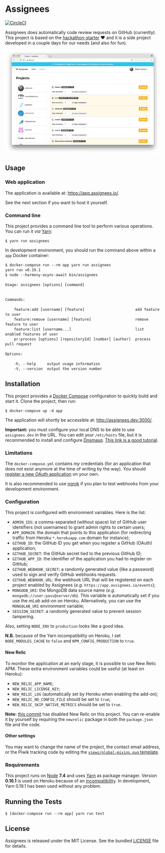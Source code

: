 Assignees
=========

[![CircleCI](https://circleci.com/gh/TailorDev/assignees.svg?style=svg&circle-token=75bf93c8fc2ccb61e3cb3f07f1444a133bf87eab)](https://circleci.com/gh/TailorDev/assignees)

Assignees does automatically code review requests on GitHub (currently).
This project is based on the
[hackathon-starter](https://github.com/sahat/hackathon-starter) :heart:
and it is a side project developed in a couple days for our needs (and
also for fun).

<p align="center">
<img src="public/images/assignees-projects.png">
</p>

## Usage

### Web application

The application is available at: https://app.assignees.io/.

See the next section if you want to host it yourself.

### Command line

This project provides a command line tool to perform various operations. You can
run it _via_ [Yarn](https://yarnpkg.com/):

    $ yarn run assignees

In development environment, you should run the command above within a `app`
Docker container:

    $ docker-compose run --rm app yarn run assignees
    yarn run v0.19.1
    $ node --harmony-async-await bin/assignees

    Usage: assignees [options] [command]


    Commands:

        feature:add [username] [feature]                       add feature to user
        feature:remove [username] [feature]                    remove feature to user
        feature:list [username...]                             list enabled features of user
        pr:process [options] [repositoryId] [number] [author]  process pull request

    Options:

        -h, --help     output usage information
        -V, --version  output the version number

## Installation

This project provides a [Docker Compose](https://docs.docker.com/compose/)
configuration to quickly build and start it. Clone the project, then run:

    $ docker-compose up -d app

The application will shortly be accessible at: http://assignees.dev:3000/.

**Important:** you must configure your local DNS to be able to use
`assignees.dev` in the URL. You can edit your `/etc/hosts` file, but it is
recommended to install and configure
[Dnsmasq](https://en.wikipedia.org/wiki/Dnsmasq). [This link is a good
tutorial](https://passingcuriosity.com/2013/dnsmasq-dev-osx/).

### Limitations

The `docker-compose.yml` contains *my* credentials (for an application that does
not exist anymore at the time of writing by the way). You should [register a new
OAuth application](https://github.com/settings/applications/new) on your own.

It is also recommended to use [ngrok](https://ngrok.com/) if you plan to test
webhooks from your development environment.

### Configuration

This project is configured with environment variables. Here is the list:

* `ADMIN_IDS`: a comma-separated (without space) list of GitHub user identifiers
  (not usernames) to grant admin rights to certain users;
* `APP_DOMAIN`: the domain that points to this application (for redirecting
  traffic from Heroku `*.herokuapp.com` domain for instance);
* `GITHUB_ID`: the GitHub ID you get when you register a GitHub (OAuth)
  application;
* `GITHUB_SECRET`: the GitHub secret tied to the previous GitHub ID;
* `GITHUB_APP_ID`: the identifier of the application you had to register on
  GitHub;
* `GITHUB_WEBHOOK_SECRET`: a randomly generated value (like a password) used to
  sign and verify GitHub webhooks requests.
* `GITHUB_WEBHOOK_URL`: the webhook URL that will be registered on each project
  enabled by Assignees (_e.g._ `https://app.assignees.io/events`);
* `MONGODB_URI`: the MongoDB data source name (_e.g._ `mongodb://user:pass@server/db`).
  This variable is automatically set if you use the _mLab_ add-on on Heroku.
  Alternatively, you can use the `MONGOLAB_URI` environment variable;
* `SESSION_SECRET`: a randomly generated value to prevent session tampering.

Also, setting `NODE_ENV` to `production` looks like a good idea.

**N.B.** because of the Yarn incompatibility on Heroku, I set
`NODE_MODULES_CACHE` to `false` and `NPM_CONFIG_PRODUCTION` to `true`.

#### New Relic

To monitor the application at an early stage, it is possible to use New Relic
APM. These extra environment variables could be useful (at least on Heroku):

* `NEW_RELIC_APP_NAME`;
* `NEW_RELIC_LICENSE_KEY`;
* `NEW_RELIC_LOG` (automatically set by Heroku when enabling the add-on);
* `NEW_RELIC_NO_CONFIG_FILE` should be set to `true`;
* `NEW_RELIC_SKIP_NATIVE_METRICS` should be set to `true`.

**Note:** [this commit](https://github.com/TailorDev/assignees/commit/f1d0e6657a2676ddf79c93c2da170363f926b71f)
has disabled New Relic on this project. You can re-enable it by yourself by
requiring the `newrelic` package in both the `package.json` file and the code.

#### Other settings

You may want to change the name of the project, the contact email address, or
the Piwik tracking code by editing the [`views/global-mixins.pug`
template](https://github.com/TailorDev/assignees/blob/master/views/global-mixins.pug).

### Requirements

This project runs on [Node](https://nodejs.org/en/) **7.4** and uses
[Yarn](https://yarnpkg.com/) as package manager. Version **0.16.1** is used on
Heroku because of an
[incompatibility](https://github.com/heroku/heroku-buildpack-nodejs/issues/359).
In development, Yarn 0.19.1 has been used without any problem.

## Running the Tests

    $ [docker-compose run --rm app] yarn run test

## License

Assignees is released under the MIT License. See the bundled
[LICENSE](LICENSE.md) file for details.
